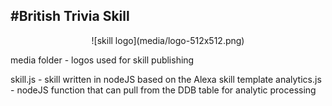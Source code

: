 #British Trivia Skill
--------------------
<center>![skill logo](media/logo-512x512.png)</center>

media folder - logos used for skill publishing

skill.js - skill written in nodeJS based on the Alexa skill template
analytics.js - nodeJS function that can pull from the DDB table for analytic processing
